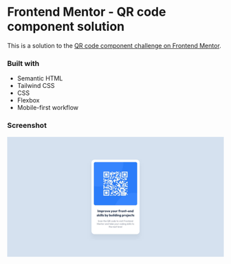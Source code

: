 # Frontend Mentor - QR code component solution

This is a solution to the [QR code component challenge on Frontend Mentor](https://www.frontendmentor.io/challenges/qr-code-component-iux_sIO_H).

### Built with

- Semantic HTML
- Tailwind CSS
- CSS
- Flexbox
- Mobile-first workflow

### Screenshot
![Screenshot](./design/desktop-design.jpg)